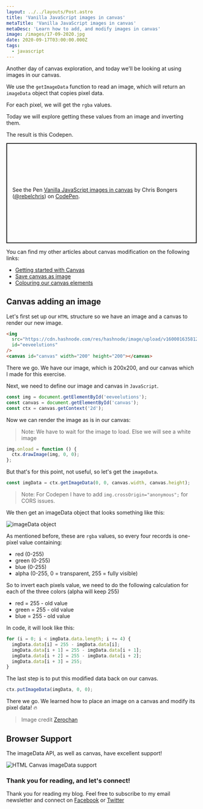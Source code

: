 ```yaml
---
layout: ../../layouts/Post.astro
title: 'Vanilla JavaScript images in canvas'
metaTitle: 'Vanilla JavaScript images in canvas'
metaDesc: 'Learn how to add, and modify images in canvas'
image: /images/17-09-2020.jpg
date: 2020-09-17T03:00:00.000Z
tags:
  - javascript
---
```


Another day of canvas exploration, and today we'll be looking at using images in our canvas.

We use the `getImageData` function to read an image, which will return an `imageData` object that copies pixel data.

For each pixel, we will get the `rgba` values.

Today we will explore getting these values from an image and inverting them.

The result is this Codepen.

<p class="codepen" data-height="265" data-theme-id="dark" data-default-tab="js,result" data-user="rebelchris" data-slug-hash="jOqKbVw" style="height: 265px; box-sizing: border-box; display: flex; align-items: center; justify-content: center; border: 2px solid; margin: 1em 0; padding: 1em;" data-pen-title="Vanilla JavaScript images in canvas">
  <span>See the Pen <a href="https://codepen.io/rebelchris/pen/jOqKbVw">
  Vanilla JavaScript images in canvas</a> by Chris Bongers (<a href="https://codepen.io/rebelchris">@rebelchris</a>)
  on <a href="https://codepen.io">CodePen</a>.</span>
</p>
<script async src="https://static.codepen.io/assets/embed/ei.js"></script>

You can find my other articles about canvas modification on the following links:

- [Getting started with Canvas](https://daily-dev-tips.com/posts/getting-started-with-the-html-canvas/)
- [Save canvas as image](https://daily-dev-tips.com/posts/vanilla-javascript-save-canvas-as-an-image/)
- [Colouring our canvas elements](https://daily-dev-tips.com/posts/vanilla-javascript-colouring-our-canvas-elements/)

## Canvas adding an image

Let's first set up our `HTML` structure so we have an image and a canvas to render our new image.

```html
<img
  src="https://cdn.hashnode.com/res/hashnode/image/upload/v1600016358126/bMK5IddO3.jpeg"
  id="eeveelutions"
/>
<canvas id="canvas" width="200" height="200"></canvas>
```

There we go. We have our image, which is 200x200, and our canvas which I made for this exercise.

Next, we need to define our image and canvas in `JavaScript`.

```js
const img = document.getElementById('eeveelutions');
const canvas = document.getElementById('canvas');
const ctx = canvas.getContext('2d');
```

Now we can render the image as is in our canvas:

> Note: We have to wait for the image to load. Else we will see a white image

```js
img.onload = function () {
  ctx.drawImage(img, 0, 0);
};
```

But that's for this point, not useful, so let's get the `imageData`.

```js
const imgData = ctx.getImageData(0, 0, canvas.width, canvas.height);
```

> Note: For Codepen I have to add `img.crossOrigin="anonymous";` for CORS issues.

We then get an imageData object that looks something like this:

![imageData object](https://cdn.hashnode.com/res/hashnode/image/upload/v1600018317550/FnIK6xxXT.png)

As mentioned before, these are `rgba` values, so every four records is one-pixel value containing:

- red (0-255)
- green (0-255)
- blue (0-255)
- alpha (0-255, 0 = transparent, 255 = fully visible)

So to invert each pixels value, we need to do the following calculation for each of the three colors (alpha will keep 255)

- red = 255 - old value
- green = 255 - old value
- blue = 255 - old value

In code, it will look like this:

```js
for (i = 0; i < imgData.data.length; i += 4) {
  imgData.data[i] = 255 - imgData.data[i];
  imgData.data[i + 1] = 255 - imgData.data[i + 1];
  imgData.data[i + 2] = 255 - imgData.data[i + 2];
  imgData.data[i + 3] = 255;
}
```

The last step is to put this modified data back on our canvas.

```js
ctx.putImageData(imgData, 0, 0);
```

There we go. We learned how to place an image on a canvas and modify its pixel data! 🔥

> Image credit [Zerochan](https://www.zerochan.net/1995400)

## Browser Support

The imageData API, as well as canvas, have excellent support!

![HTML Canvas imageData support](https://caniuse.bitsofco.de/static/v1/mdn-api__ImageData-1600018761429.png)

### Thank you for reading, and let's connect!

Thank you for reading my blog. Feel free to subscribe to my email newsletter and connect on [Facebook](https://www.facebook.com/DailyDevTipsBlog) or [Twitter](https://twitter.com/DailyDevTips1)

